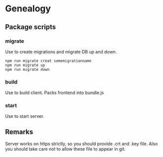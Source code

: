 # Genealogy

## Package scripts

### migrate

Use to create migrations and migrate DB up and down.
```
npm run migrate creat somemigrationname
npm run migrate up
npm run migrate down
```

### build

Use to build client. Packs frontend into bundle.js

### start

Use to start server.

## Remarks

Server works on https strictly, so you should provide .crt and .key file.
Also you should take care not to allow these file to appear in git.
